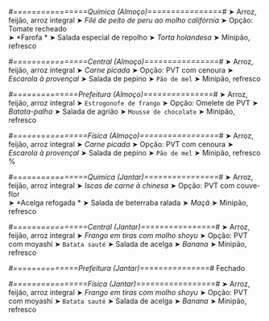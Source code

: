 
*#================Química (Almoço)================#*
➤ Arroz, feijão, arroz integral
➤ *Filé de peito de peru ao molho califórnia*
➤ Opção: Tomate recheado   
➤ *Farofa *
➤ Salada especial de repolho
➤ *Torta holandesa*
➤ Minipão, refresco

*#================Central (Almoço)================#*
➤ Arroz, feijão, arroz integral
➤ *Carne picada*
➤ Opção: PVT com cenoura
➤ *Escarola à provençal*
➤ Salada de pepino
➤ `Pão de mel`
➤ Minipão, refresco

*#==============Prefeitura (Almoço)===============#*
➤ Arroz, feijão, arroz integral 
➤ `Estrogonofe de frango`
➤ Opção: Omelete de PVT
➤ *Batata-palha*
➤ Salada de agrião
➤ `Mousse de chocolate`
➤ Minipão, refresco 

*#================Física (Almoço)=================#*
➤ Arroz, feijão, arroz integral
➤ *Carne picada*
➤ Opção: PVT com cenoura
➤ *Escarola à provençal*
➤ Salada de pepino
➤ `Pão de mel`
➤ Minipão, refresco
%

*#================Química (Jantar)================#*
➤ Arroz, feijão, arroz integral
➤ *Iscas de carne à chinesa*
➤ Opção: PVT com couve-flor   
➤ *Acelga refogada *
➤ Salada de beterraba ralada 
➤ *Maçã*
➤ Minipão, refresco

*#================Central (Jantar)================#*
➤ Arroz, feijão, arroz integral
➤ *Frango em tiras com molho shoyu*
➤ Opção: PVT com moyashi
➤ `Batata sauté`
➤ Salada de acelga
➤ *Banana*
➤ Minipão, refresco

*#==============Prefeitura (Jantar)===============#*
Fechado

*#================Física (Jantar)=================#*
➤ Arroz, feijão, arroz integral
➤ *Frango em tiras com molho shoyu*
➤ Opção: PVT com moyashi
➤ `Batata sauté`
➤ Salada de acelga
➤ *Banana*
➤ Minipão, refresco
